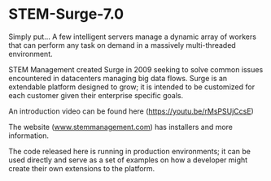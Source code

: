 # STEM-Surge-7.0

Simply put... A few intelligent servers manage a dynamic array of workers that can perform any task on demand in a massively multi-threaded environment.

STEM Management created Surge in 2009 seeking to solve common issues encountered in datacenters managing big data flows. Surge is an extendable platform designed to grow; it is intended to be customized for each customer given their enterprise specific goals.

An introduction video can be found here (https://youtu.be/rMsPSUjCcsE) 

The website (www.stemmanagement.com) has installers and more information.

The code released here is running in production environments; it can be used directly and serve as a set of examples on how a developer might create their own extensions to the platform.
